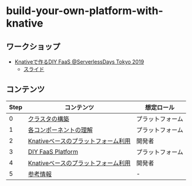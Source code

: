 # build-your-own-platform-with-knative

## ワークショップ

* [Knativeで作るDIY FaaS @ServerlessDays Tokyo 2019](https://tokyo.serverlessdays.io/)
  * [スライド](https://speakerdeck.com/toshi0607/serverless-days-tokyo-2019-knative-workshop)

## コンテンツ

| Step | コンテンツ | 想定ロール |
|---|---|---|
| 0 | [クラスタの構築](step0.md) | プラットフォーム |
| 1 | [各コンポーネントの理解](step1.md) | プラットフォーム |
| 2 | [Knativeベースのプラットフォーム利用](step2.md) | 開発者 |
| 3 | [DIY FaaS Platform](step3.md) | プラットフォーム |
| 4 | [Knativeベースのプラットフォーム利用](step4.md) | 開発者 |
| 5 | [参考情報](step5.md) | - |

